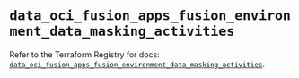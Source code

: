 # `data_oci_fusion_apps_fusion_environment_data_masking_activities`

Refer to the Terraform Registry for docs: [`data_oci_fusion_apps_fusion_environment_data_masking_activities`](https://registry.terraform.io/providers/oracle/oci/7.19.0/docs/data-sources/fusion_apps_fusion_environment_data_masking_activities).
